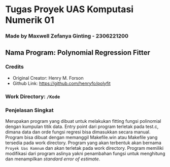 # Tugas Proyek UAS Komputasi Numerik 01
### Made by Maxwell Zefanya Ginting - 2306221200
## Nama Program: Polynomial Regression Fitter
### Credits
- Original Creator: Henry M. Forson
- Github Link: https://github.com/henryfo/polyfit
### Work Directory: `/Kode`  
### Penjelasan Singkat
Merupakan program yang dibuat untuk melakukan fitting fungsi polinomial dengan kumpulan titik data. Entry point dari program terletak pada test.c, dimana data dan orde fungsi regresi bisa dimasukkan secara manual. Program bisa dibuat dengan memanggil Makefile.win atau Makefile yang tersedia pada work directory. Program yang akan terbentuk akan bernama `Proyek Uas Komnum` dan akan terletak pada work directory. Program memiliki modifikasi dari program aslinya yakni penambahan fungsi untuk menghitung dan menampilkan *standard error of estimate*.